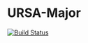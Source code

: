 URSA-Major
==========

[![Build Status](https://travis-ci.org/Jacoby04/URSA-Major.svg?branch=master)](https://travis-ci.org/Jacoby04/URSA-Major)
